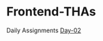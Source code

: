 # Frontend-THAs
Daily Assignments 
<a href="https://rishabhhmishra.github.io/Devsnest-Frontend-THAs/Day-01.html">Day-02</a>
